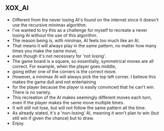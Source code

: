 ## XOX_AI
 
 * Different from the never losing AI's found on the internet since it doesn't use the recursive minimax algorithm.
 * I've wanted to try this as a challenge for myself to recreate a never losing AI without the use of this algorithm.
 * The reason being is, with minimax, AI feels too much like an AI.
 * That means it will always play in the same pattern, no matter how many times you make the same move,
 * even though it's not necessary for 'not losing'.
 * The game board is a square, so essentially, symmetrical moves are all correct. For example, when the player goes middle,
 * going either one of the corners is the correct move.
 * However, a minimax AI will always pick the top left corner. I believe this makes the game dull and not entertaining
 * for the player because the player is easily convinced that he can't win. There is no variety.
 * This recreation of the AI makes seemingly different moves each turn, even if the player makes the same move multiple times.
 * It will still not lose, but will not follow the same pattern all the time.
 * As already stated, it's a 'non-losing' AI, meaning it won't plan to win (but still win if given the chance) but to draw.
 * Enjoy.
